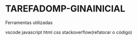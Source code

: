 # TAREFADOMP-GINAINICIAL
Ferramentas utilizadas

vscode
javascript
html
css
stackoverflow(refatorar o código)

